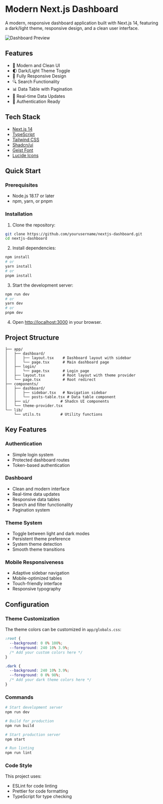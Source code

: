 # Modern Next.js Dashboard

A modern, responsive dashboard application built with Next.js 14, featuring a dark/light theme, responsive design, and a clean user interface.

![Dashboard Preview](preview.png)

## Features

- 🎨 Modern and Clean UI
- 🌓 Dark/Light Theme Toggle
- 📱 Fully Responsive Design
- 🔍 Search Functionality
- 📊 Data Table with Pagination
- 🎯 Real-time Data Updates
- 🔐 Authentication Ready

## Tech Stack

- [Next.js 14](https://nextjs.org/)
- [TypeScript](https://www.typescriptlang.org/)
- [Tailwind CSS](https://tailwindcss.com/)
- [Shadcn/ui](https://ui.shadcn.com/)
- [Geist Font](https://vercel.com/font)
- [Lucide Icons](https://lucide.dev/)

## Quick Start

### Prerequisites

- Node.js 18.17 or later
- npm, yarn, or pnpm

### Installation

1. Clone the repository:
```bash
git clone https://github.com/yourusername/nextjs-dashboard.git
cd nextjs-dashboard
```

2. Install dependencies:
```bash
npm install
# or
yarn install
# or
pnpm install
```

3. Start the development server:
```bash
npm run dev
# or
yarn dev
# or
pnpm dev
```

4. Open [http://localhost:3000](http://localhost:3000) in your browser.

## Project Structure

```
├── app/
│   ├── dashboard/
│   │   ├── layout.tsx    # Dashboard layout with sidebar
│   │   └── page.tsx      # Main dashboard page
│   ├── login/
│   │   └── page.tsx      # Login page
│   ├── layout.tsx        # Root layout with theme provider
│   └── page.tsx          # Root redirect
├── components/
│   ├── dashboard/
│   │   ├── sidebar.tsx   # Navigation sidebar
│   │   └── posts-table.tsx # Data table component
│   ├── ui/              # Shadcn UI components
│   └── theme-provider.tsx
└── lib/
    └── utils.ts         # Utility functions
```

## Key Features

### Authentication
- Simple login system
- Protected dashboard routes
- Token-based authentication

### Dashboard
- Clean and modern interface
- Real-time data updates
- Responsive data tables
- Search and filter functionality
- Pagination system

### Theme System
- Toggle between light and dark modes
- Persistent theme preference
- System theme detection
- Smooth theme transitions

### Mobile Responsiveness
- Adaptive sidebar navigation
- Mobile-optimized tables
- Touch-friendly interface
- Responsive typography

## Configuration

### Theme Customization

The theme colors can be customized in `app/globals.css`:

```css
:root {
  --background: 0 0% 100%;
  --foreground: 240 10% 3.9%;
  /* Add your custom colors here */
}

.dark {
  --background: 240 10% 3.9%;
  --foreground: 0 0% 98%;
  /* Add your dark theme colors here */
}
```

### Commands

```bash
# Start development server
npm run dev

# Build for production
npm run build

# Start production server
npm start

# Run linting
npm run lint
```

### Code Style

This project uses:
- ESLint for code linting
- Prettier for code formatting
- TypeScript for type checking

